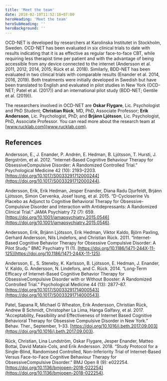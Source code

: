 ```yaml
---
title: 'Meet the team'
date: 2018-02-10T11:52:18+07:00
heroHeading: 'Meet the team'
heroSubHeading: ''
heroBackground: ''
---
```


OCD-NET is developed by researchers at Karolinska Institutet in Stockholm, Sweden. OCD-NET has been evaluated in six clinical trials to date with results indicating that it is as effective as regular face-to-face CBT, while requiring less therapist time per patient and with the advantage of being accessible from any device connected to the internet (Andersson et al. 2011, 2012, 2014, 2015; Rück et al. 2018). Similarly, BDD-NET has been evaluated in two clinical trials with comparable results (Enander et al. 2014, 2016, 2019). Both treatments were initially developed in Swedish but have been translated to English and evaluated in pilot studies in New York (OCD-NET; Patel et al. (2017)) and an international pilot study (BDD-NET; Gentile et al. (2019)).

The researchers involved in OCD-NET are **Oskar Flygare**, Lic. Psychologist and PhD Student; **Christian Rück**, MD, PhD, Associate Professor; **Erik Andersson**, Lic. Psychologist, PhD; and **Brjánn Ljótsson**, Lic. Psychologist, PhD, Associate Professor. You can read more about the research team at [www.rucklab.com](www.rucklab.com).

## References

Andersson, E., J. Enander, P. Andrén, E. Hedman, B. Ljótsson, T. Hursti, J. Bergström, et al. 2012. “Internet-Based Cognitive Behaviour Therapy for ObsessiveCompulsive Disorder: A Randomized Controlled Trial.” Psychological Medicine 42 (10): 2193–2203. [https://doi.org/10.1017/S0033291712000244](https://doi.org/10.1017/S0033291712000244).

Andersson, Erik, Erik Hedman, Jesper Enander, Diana Radu Djurfeldt, Brjánn Ljótsson, Simon Cervenka, Josef Isung, et al. 2015. “D-Cycloserine Vs Placebo as Adjunct to Cognitive Behavioral Therapy for Obsessive-Compulsive Disorder and Interaction with Antidepressants: A Randomized Clinical Trial.” JAMA Psychiatry 72 (7): 659. [https://doi.org/10.1001/jamapsychiatry.2015.0546](https://doi.org/10.1001/jamapsychiatry.2015.0546).

Andersson, Erik, Brjánn Ljótsson, Erik Hedman, Viktor Kaldo, Björn Paxling, Gerhard Andersson, Nils Lindefors, and Christian Rück. 2011. “Internet-Based Cognitive Behavior Therapy for Obsessive Compulsive Disorder: A Pilot Study.” BMC Psychiatry 11 (1). [https://doi.org/10.1186/1471-244X-11-125](https://doi.org/10.1186/1471-244X-11-125).

Andersson, E., S. Steneby, K. Karlsson, B. Ljótsson, E. Hedman, J. Enander, V. Kaldo, G. Andersson, N. Lindefors, and C. Rück. 2014. “Long-Term Efficacy of Internet-Based Cognitive Behavior Therapy for ObsessiveCompulsive Disorder with or Without Booster: A Randomized Controlled Trial.” Psychological Medicine 44 (13): 2877–87. [https://doi.org/10.1017/S0033291714000543](https://doi.org/10.1017/S0033291714000543).

Patel, Sapana R, Michael G Wheaton, Erik Andersson, Christian Rück, Andrew B Schmidt, Christopher La Lima, Hanga Galfavy, et al. 2017. “Acceptability, Feasibility and Effectiveness of Internet Based Cognitive Behavioral Therapy for Obsessive Compulsive Disorder in New York.” Behav. Ther., September, 1–33. [https://doi.org/10.1016/j.beth.2017.09.003](https://doi.org/10.1016/j.beth.2017.09.003).

Rück, Christian, Lina Lundström, Oskar Flygare, Jesper Enander, Matteo Bottai, David Mataix-Cols, and Erik Andersson. 2018. “Study Protocol for a Single-Blind, Randomised Controlled, Non-Inferiority Trial of Internet-Based Versus Face-to-Face Cognitive Behaviour Therapy for ObsessiveCompulsive Disorder.” BMJ Open 8 (9): e022254. [https://doi.org/10.1136/bmjopen-2018-022254](https://doi.org/10.1136/bmjopen-2018-022254).
